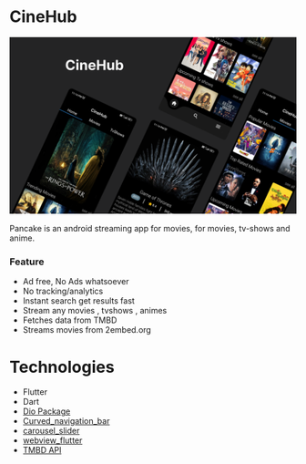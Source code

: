 # CineHub

![image1](assets/pancake.png)

Pancake is an android streaming app for movies, for movies, tv-shows and anime.

### Feature
- Ad free, No Ads whatsoever
- No tracking/analytics
- Instant search get results fast
- Stream any movies , tvshows , animes
- Fetches data from TMBD
- Streams movies from 2embed.org

# Technologies
- Flutter
- Dart
- [Dio Package](https://pub.dev/packages/dio)
- [Curved_navigation_bar](https://pub.dev/packages/curved_navigation_bar)
- [carousel_slider](https://pub.dev/packages/carousel_slider)
- [webview_flutter](https://pub.dev/packages/webview_flutter)
- [TMBD API](https://www.themoviedb.org/documentation/api) 

